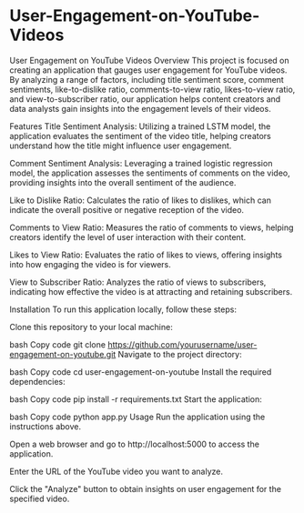 # User-Engagement-on-YouTube-Videos

User Engagement on YouTube Videos
Overview
This project is focused on creating an application that gauges user engagement for YouTube videos. By analyzing a range of factors, including title sentiment score, comment sentiments, like-to-dislike ratio, comments-to-view ratio, likes-to-view ratio, and view-to-subscriber ratio, our application helps content creators and data analysts gain insights into the engagement levels of their videos.

Features
Title Sentiment Analysis: Utilizing a trained LSTM model, the application evaluates the sentiment of the video title, helping creators understand how the title might influence user engagement.

Comment Sentiment Analysis: Leveraging a trained logistic regression model, the application assesses the sentiments of comments on the video, providing insights into the overall sentiment of the audience.

Like to Dislike Ratio: Calculates the ratio of likes to dislikes, which can indicate the overall positive or negative reception of the video.

Comments to View Ratio: Measures the ratio of comments to views, helping creators identify the level of user interaction with their content.

Likes to View Ratio: Evaluates the ratio of likes to views, offering insights into how engaging the video is for viewers.

View to Subscriber Ratio: Analyzes the ratio of views to subscribers, indicating how effective the video is at attracting and retaining subscribers.

Installation
To run this application locally, follow these steps:

Clone this repository to your local machine:

bash
Copy code
git clone https://github.com/yourusername/user-engagement-on-youtube.git
Navigate to the project directory:

bash
Copy code
cd user-engagement-on-youtube
Install the required dependencies:

bash
Copy code
pip install -r requirements.txt
Start the application:

bash
Copy code
python app.py
Usage
Run the application using the instructions above.

Open a web browser and go to http://localhost:5000 to access the application.

Enter the URL of the YouTube video you want to analyze.

Click the "Analyze" button to obtain insights on user engagement for the specified video.

